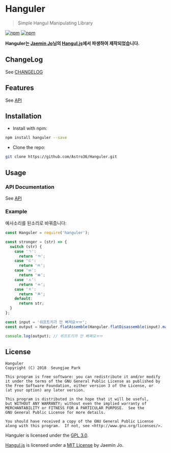 # Hanguler

> Simple Hangul Manipulating Library

[![npm](https://img.shields.io/npm/v/hanguler.svg?style=flat-square)](https://www.npmjs.com/package/hanguler) [![npm](https://img.shields.io/npm/dt/hanguler.svg?style=flat-square)](https://www.npmjs.com/package/hanguler)

**Hanguler는 [Jaemin Jo](https://github.com/e-)님의 [Hangul.js](https://github.com/e-/Hangul.js)에서 파생하여 제작되었습니다.**

## ChangeLog

See [CHANGELOG](./CHANGELOG.md)

## Features

See [API](https://astro36.github.io/Hanguler/index.html)

## Installation

- Install with npm:

```bash
npm install hanguler --save
```

- Clone the repo:

```bash
git clone https://github.com/Astro36/Hanguler.git
```

## Usage

### API Documentation

See [API](https://astro36.github.io/Hanguler/index.html)

### Example

예사소리를 된소리로 바꿔줍니다:

```javascript
const Hanguler = require('hanguler');

const stronger = (str) => {
  switch (str) {
    case 'ㄱ':
      return 'ㄲ';
    case 'ㄷ':
      return 'ㄸ';
    case 'ㅂ':
      return 'ㅃ';
    case 'ㅅ':
      return 'ㅆ';
    case 'ㅈ':
      return 'ㅉ';
    default:
      return str;
  }
};

const input = '쉬프트키가 안 빠져요ㅠㅠ';
const output = Hanguler.flatAssemble(Hanguler.flatDisassemble(input).map(stronger));

console.log(output); // 쒸프트키까 안 빠쪄요ㅠㅠ
```

## License

```text
Hanguler
Copyright (C) 2018  Seungjae Park

This program is free software: you can redistribute it and/or modify
it under the terms of the GNU General Public License as published by
the Free Software Foundation, either version 3 of the License, or
(at your option) any later version.

This program is distributed in the hope that it will be useful,
but WITHOUT ANY WARRANTY; without even the implied warranty of
MERCHANTABILITY or FITNESS FOR A PARTICULAR PURPOSE.  See the
GNU General Public License for more details.

You should have received a copy of the GNU General Public License
along with this program.  If not, see <http://www.gnu.org/licenses/>.
```

Hanguler is licensed under the [GPL 3.0](./LICENSE).

[Hangul.js](https://github.com/e-/Hangul.js) is licensed under a [MIT License](https://github.com/e-/Hangul.js/blob/master/LICENSE) by Jaemin Jo.
